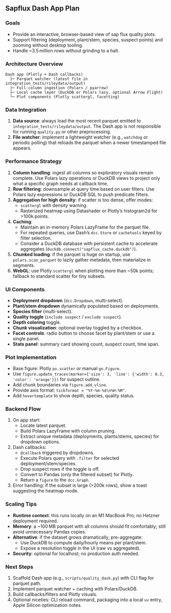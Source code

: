 ## Sapflux Dash App Plan

### Goals

- Provide an interactive, browser-based view of sap flux quality plots.
- Support filtering (deployment, plant/stem, species, suspect points) and zooming without desktop tooling.
- Handle ~3.5 million rows without grinding to a halt.

### Architecture Overview

```
Dash app (Plotly + Dash callbacks)
  ├─ Parquet watcher (latest file in integration_tests/rileydata/output)
  ├─ Full-column ingestion (Polars / pyarrow)
  ├─ Local cache layer (DuckDB or Polars lazy, optional Arrow Flight)
  └─ Plot components (Plotly scattergl, facetting)
```

### Data Integration

1. **Data source**: always load the most recent parquet emitted to `integration_tests/rileydata/output`. The Dash app is not responsible for running `quality.py` or other preprocessing.
2. **File watcher**: implement a lightweight watcher (e.g., `watchdog` or periodic polling) that reloads the parquet when a newer timestamped file appears.

### Performance Strategy

1. **Column handling**: ingest all columns so exploratory visuals remain complete. Use Polars lazy operations or DuckDB views to project only what a specific graph needs at callback time.
2. **Row filtering**: downsample at query time based on user filters. Use Polars lazy expressions or DuckDB SQL to push predicate filters.
3. **Aggregation for high density**: if scatter is too dense, offer modes:
   - `scattergl` with density warning.
   - Rasterized heatmap using Datashader or Plotly’s histogram2d for >100k points.
4. **Caching**:
   - Maintain an in-memory Polars LazyFrame for the parquet file.
   - For repeated queries, use Dash’s `dcc.Store` or `cachetools` keyed by filter selection.
   - Consider a DuckDB database with persistent cache to accelerate aggregates (`duckdb.connect("sapflux_cache.duckdb")`).
5. **Chunked loading**: if the parquet is huge on startup, use `polars.scan_parquet` to lazily gather metadata, then materialize in segments.
6. **WebGL**: use Plotly `scattergl` when plotting more than ~50k points; fallback to standard scatter for tiny subsets.

### UI Components

- **Deployment dropdown** (`dcc.Dropdown`, multi-select).
- **Plant/stem dropdown** dynamically populated based on deployments.
- **Species filter** (multi-select).
- **Quality toggle** (`include suspect` / `exclude suspect`).
- **Depth coloring** toggle.
- **Chunk visualization**: optional overlay toggled by a checkbox.
- **Facet controls**: radio button to choose facet by plant/stem or use a single panel.
- **Stats panel**: summary card showing count, suspect count, time span.

### Plot Implementation

- Base figure: Plotly `px.scatter` or manual `go.Figure`.
- Use `figure.update_traces(marker={'size': 3, 'line': {'width': 0.3, 'color': 'orange'}})` for suspect outline.
- Add chunk boundaries via `figure.add_vline`.
- Provide axis format: `tickformat = "%Y-%m-%d\n%H:%M"`.
- Add `hovertemplate` to show depth, species, quality status.

### Backend Flow

1. On app start:
   - Locate latest parquet.
   - Build Polars LazyFrame with column pruning.
   - Extract unique metadata (deployments, plants/stems, species) for dropdown options.
2. Dash callbacks:
   - `@callback` triggered by dropdowns.
   - Execute Polars query with `.filter` for selected deployment/stem/species.
   - Drop suspect rows if the toggle is off.
   - Convert to Pandas (only the filtered subset) for Plotly.
   - Return a `figure` to the `dcc.Graph`.
3. Error handling: if the subset is large (>200k rows), show a toast suggesting the heatmap mode.

### Scaling Tips

- **Runtime context**: this runs locally on an M1 MacBook Pro; no Hetzner deployment required.
- **Memory**: a ~100 MB parquet with all columns should fit comfortably; still avoid unnecessary Pandas copies.
- **Alternative**: if the dataset grows dramatically, pre-aggregate:
  - Use DuckDB to compute daily/hourly means per plant/stem.
  - Expose a resolution toggle in the UI (raw vs aggregated).
- **Security**: optional for localhost; no production auth needed.

### Next Steps

1. Scaffold Dash app (e.g., `scripts/quality_dash.py`) with CLI flag for parquet path.
2. Implement parquet watcher + caching with Polars/DuckDB.
3. Build callbacks/filters and Plotly visuals.
4. Optional niceties: CLI reload command, packaging into a local `uv` entry, Apple Silicon optimization notes.
